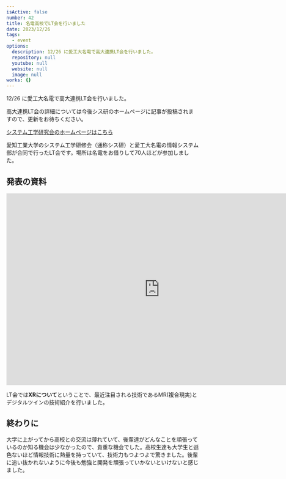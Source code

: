 ```yaml
---
isActive: false
number: 42
title: 名電高校でLT会を行いました
date: 2023/12/26
tags:
  - event
options:
  description: 12/26 に愛工大名電で高大連携LT会を行いました。
  repository: null
  youtube: null
  website: null
  image: null
works: {}
---
```



12/26 に愛工大名電で高大連携LT会を行いました。  

<!--more-->

高大連携LT会の詳細については今後シス研のホームページに記事が投稿されますので、更新をお待ちください。  

[システム工学研究会のホームページはこちら](https://sysken.net)

愛知工業大学のシステム工学研修会（通称シス研）と愛工大名電の情報システム部が合同で行ったLT会です。場所は名電をお借りして70人ほどが参加しました。  

## 発表の資料

<iframe
    style="border: 1px solid rgba(0, 0, 0, 0.1)"
    width="800"
    height="500"
    src="https://www.figma.com/embed?embed_host=share&url=https%3A%2F%2Fwww.figma.com%2Fproto%2FBQ0sXgV9XvhvjCYXaAz9hA%2Fmeiden_LT%3Ftype%3Ddesign%26node-id%3D1-2%26t%3DemDqhIbJdu4dOr1a-1%26scaling%3Dscale-down-width%26page-id%3D0%253A1%26starting-point-node-id%3D1%253A2%26mode%3Ddesign"
    allowfullscreen
></iframe>

LT会では**XRについて**ということで、最近注目される技術であるMR(複合現実)とデジタルツインの技術紹介を行いました。

## 終わりに
大学に上がってから高校との交流は薄れていて、後輩達がどんなことを頑張っているのか知る機会は少なかったので、貴重な機会でした。高校生達も大学生と遜色ないほど情報技術に熱量を持っていて、技術力もつよつよで驚きました。後輩に追い抜かれないように今後も勉強と開発を頑張っていかないといけないと感じました。
